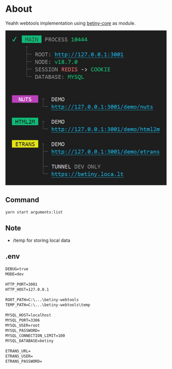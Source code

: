 # About
Yeahh webtools implementation using [betiny-core](https://github.com/Braije/betiny-core) as module.

<img src="./webtools.jpg">

## Command

    yarn start arguments:list

## Note
- /temp for storing local data

## .env

    DEBUG=true
    MODE=dev

    HTTP_PORT=3001
    HTTP_HOST=127.0.0.1

    ROOT_PATH=C:\...\betiny-webtools
    TEMP_PATH=C:\...\betiny-webtools\temp

    MYSQL_HOST=localhost
    MYSQL_PORT=3306
    MYSQL_USER=root
    MYSQL_PASSWORD=
    MYSQL_CONNECTION_LIMIT=100
    MYSQL_DATABASE=betiny

    ETRANS_URL=
    ETRANS_USER=
    ETRANS_PASSWORD=